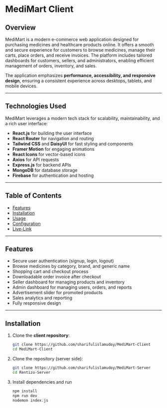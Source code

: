 # MediMart Client

## Overview

MediMart is a modern e-commerce web application designed for purchasing medicines and healthcare products online. It offers a smooth and secure experience for customers to browse medicines, manage their carts, place orders, and receive invoices. The platform includes tailored dashboards for customers, sellers, and administrators, enabling efficient management of orders, inventory, and sales.

The application emphasizes **performance, accessibility, and responsive design**, ensuring a consistent experience across desktops, tablets, and mobile devices.

---

## Technologies Used

MediMart leverages a modern tech stack for scalability, maintainability, and a rich user interface:

- **React.js** for building the user interface  
- **React Router** for navigation and routing  
- **Tailwind CSS** and **DaisyUI** for fast styling and components  
- **Framer Motion** for engaging animations  
- **React Icons** for vector-based icons  
- **Axios** for API requests  
- **Express.js** for backend APIs  
- **MongoDB** for database storage  
- **Firebase** for authentication and hosting  

---

## Table of Contents

- [Features](#features)  
- [Installation](#installation)  
- [Usage](#usage)  
- [Configuration](#configuration)  
- [Live-Link](#live-link)  

---

## Features

- Secure user authentication (signup, login, logout)  
- Browse medicines by category, brand, and generic name  
- Shopping cart and checkout process  
- Downloadable order invoice after checkout  
- Seller dashboard for managing products and inventory  
- Admin dashboard for managing users, orders, and reports  
- Advertisement slider for promoted products  
- Sales analytics and reporting  
- Fully responsive design  

---

## Installation

1. Clone the **client repository**:
   ```bash
   git clone https://github.com/sharifulislamudoy/MediMart-Client
   cd MediMart-Client

2. Clone the repository (server side):
   ```bash
   git clone https://github.com/sharifulislamudoy/MediMart-Server
   cd Rentizo-Server

3. Install dependencies and run
   ```bash
   npm install
   npm run dev
   nodemon index.js

